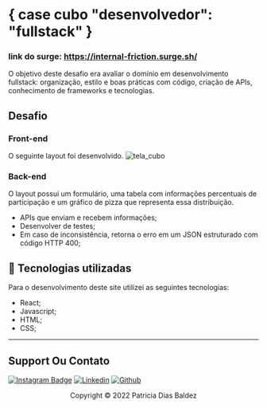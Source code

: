 #  { case cubo "desenvolvedor": "fullstack" }

### link do surge: https://internal-friction.surge.sh/

O objetivo deste desafio era avaliar o domínio em desenvolvimento fullstack: organização, estilo e boas práticas com código, criação de APIs, conhecimento de frameworks e tecnologias.



##  Desafio

###  Front-end

O seguinte layout foi desenvolvido. 
![tela_cubo](https://user-images.githubusercontent.com/88301906/158843533-ee6a5f91-599d-48cb-aa4c-ec3e9313b514.png)


###  Back-end

O layout possui um formulário, uma tabela com informações percentuais de participação e um gráfico de pizza que representa essa distribuição.

- APIs que enviam e recebem informações;
- Desenvolver de testes;
- Em caso de inconsistência, retorna o erro em um JSON estruturado com código HTTP 400;

## 💼 Tecnologias utilizadas
Para o desenvolvimento deste site utilizei as seguintes tecnologias:

- React;
- Javascript;
- HTML;
- CSS;

---
## Support Ou Contato 

[![Instagram Badge](https://img.shields.io/badge/Instagram-E4405F?style=for-the-badge&logo=instagram&logoColor=white)](https://www.instagram.com/patriciabaldez/)
[![Linkedin](https://img.shields.io/badge/LinkedIn-0077B5?style=for-the-badge&logo=linkedin&logoColor=white)](https://www.linkedin.com/in/patricia-dias-baldez-a89b0818a/)
[![Github](https://img.shields.io/badge/GitHub-100000?style=for-the-badge&logo=github&logoColor=white)](https://github.com/Patriciabadez/case_cubo-full_stack)


<p align="center">Copyright © 2022 Patricia Dias Baldez</p>




